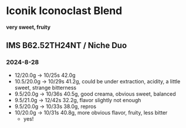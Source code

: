 # Iconik Iconoclast Blend

**very sweet, fruity**

## IMS B62.52TH24NT / Niche Duo

### 2024-8-28

- 12/20.0g -> 10/25s 42.0g
- 10.5/20.0g -> 10/29s 41.2g, could be under extraction, acidity, a little sweet, strange bitterness
- 9.5/20.0g -> 10/36s 40.5g, good creama, obvious sweet, balanced
- 9.5/21.0g -> 12/42s 32.2g, flavor slightly not enough
- 9.5/20.0g -> 10/33s 38.0g, repros
- 10/20.0g -> 10/31s 40.8g, more obvious flavor, fruity, less bitter
  - yes!
